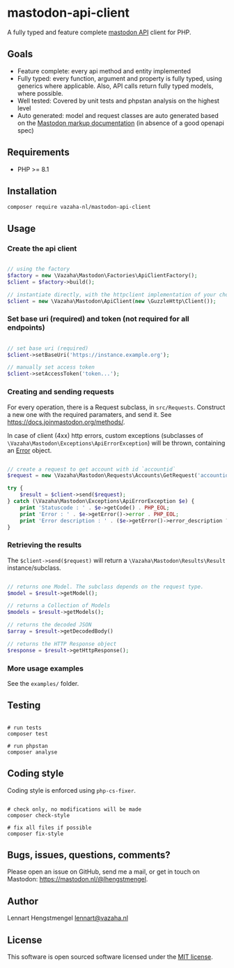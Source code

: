 # mastodon-api-client

A fully typed and feature complete [mastodon API](https://docs.joinmastodon.org/api/) client for PHP. 

## Goals

- Feature complete: every api method and entity implemented
- Fully typed: every function, argument and property is fully typed, using generics where applicable. Also, API calls return fully typed models, where possible.
- Well tested: Covered by unit tests and phpstan analysis on the highest level
- Auto generated: model and request classes are auto generated based on the [Mastodon markup documentation](https://github.com/mastodon/documentation) (in absence of a good openapi spec)

## Requirements

- PHP >= 8.1

## Installation

```
composer require vazaha-nl/mastodon-api-client
```

## Usage

### Create the api client

```php

// using the factory
$factory = new \Vazaha\Mastodon\Factories\ApiClientFactory();
$client = $factory->build();

// instantiate directly, with the httpclient implementation of your choice
$client = new \Vazaha\Mastodon\ApiClient(new \GuzzleHttp\Client());

```
### Set base uri (required) and token (not required for all endpoints)

```php

// set base uri (required)
$client->setBaseUri('https://instance.example.org');

// manually set access token
$client->setAccessToken('token...');

```

### Creating and sending requests

For every operation, there is a Request subclass, in `src/Requests`. Construct a new one with the required paramaters, and send it. See https://docs.joinmastodon.org/methods/.

In case of client (4xx) http errors, custom exceptions (subclasses of `\Vazaha\Mastodon\Exceptions\ApiErrorException`) will be thrown, containing an [Error](https://docs.joinmastodon.org/entities/Error/) object.

```php

// create a request to get account with id `accountid`
$request = new \Vazaha\Mastodon\Requests\Accounts\GetRequest('accountid');

try {
    $result = $client->send($request);
} catch (\Vazaha\Mastodon\Exceptions\ApiErrorException $e) {
    print 'Statuscode : ' . $e->getCode() . PHP_EOL;
    print 'Error : ' . $e->getError()->error . PHP_EOL;
    print 'Error description : ' . ($e->getError()->error_description ?? '(not set)') . PHP_EOL;
}

```

### Retrieving the results

The `$client->send($request)` will return a `\Vazaha\Mastodon\Results\Result` instance/subclass. 

```php

// returns one Model. The subclass depends on the request type.
$model = $result->getModel();

// returns a Collection of Models
$models = $result->getModels();

// returns the decoded JSON
$array = $result->getDecodedBody()

// returns the HTTP Response object
$response = $result->getHttpResponse();

```
### More usage examples

See the `examples/` folder.

## Testing

```

# run tests
composer test

# run phpstan
composer analyse

```

## Coding style

Coding style is enforced using `php-cs-fixer`. 

```

# check only, no modifications will be made
composer check-style

# fix all files if possible
composer fix-style

```

## Bugs, issues, questions, comments?

Please open an issue on GitHub, send me a mail, or get in touch on Mastodon: https://mastodon.nl/@lhengstmengel.

## Author

Lennart Hengstmengel <lennart@vazaha.nl>

## License

This software is open sourced software licensed under the [MIT license](https://opensource.org/licenses/MIT).

